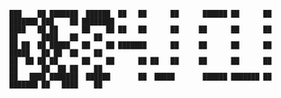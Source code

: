     ███    ██ ███████  ██████  ██   ██      ██      ██████ ██      ██ ███████ ███    ██ ████████ 
    ████   ██ ██      ██    ██ ██   ██      ██     ██      ██      ██ ██      ████   ██    ██    
    ██ ██  ██ █████   ██    ██ ███████      ██     ██      ██      ██ █████   ██ ██  ██    ██    
    ██  ██ ██ ██      ██    ██      ██ ██   ██     ██      ██      ██ ██      ██  ██ ██    ██    
    ██   ████ ███████  ██████       ██  █████       ██████ ███████ ██ ███████ ██   ████    ██    
                                                                                                 
                                                                                                 
